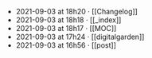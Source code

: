 - 2021-09-03 at 18h20 · [[Changelog]]
- 2021-09-03 at 18h18 · [[_index]]
- 2021-09-03 at 18h17 · [[MOC]]
- 2021-09-03 at 17h24 · [[digitalgarden]]
- 2021-09-03 at 16h56 · [[post]]
